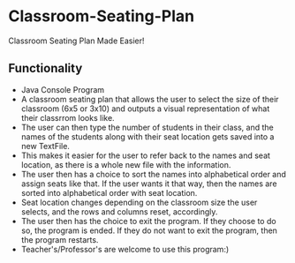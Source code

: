 # Classroom-Seating-Plan
Classroom Seating Plan Made Easier!

## Functionality

- Java Console Program
- A classroom seating plan that allows the user to select the size of their classroom (6x5 or 3x10) and outputs a visual representation of what their classrrom looks like.
- The user can then type the number of students in their class, and the names of the students along with their seat location gets saved into a new TextFile.
- This makes it easier for the user to refer back to the names and seat location, as there is a whole new file with the information.
- The user then has a choice to sort the names into alphabetical order and assign seats like that. If the user wants it that way, then the names are sorted into alphabetical order with seat location.
- Seat location changes depending on the classroom size the user selects, and the rows and columns reset, accordingly.
- The user then has the choice to exit the program. If they choose to do so, the program is ended. If they do not want to exit the program, then the program restarts.
- Teacher's/Professor's are welcome to use this program:)
